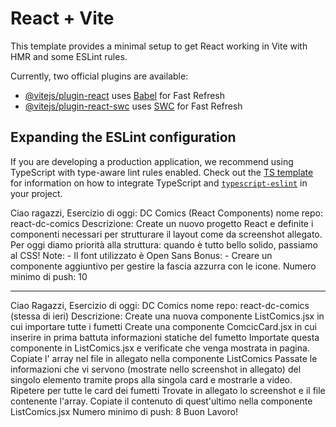 # React + Vite

This template provides a minimal setup to get React working in Vite with HMR and some ESLint rules.

Currently, two official plugins are available:

- [@vitejs/plugin-react](https://github.com/vitejs/vite-plugin-react/blob/main/packages/plugin-react) uses [Babel](https://babeljs.io/) for Fast Refresh
- [@vitejs/plugin-react-swc](https://github.com/vitejs/vite-plugin-react/blob/main/packages/plugin-react-swc) uses [SWC](https://swc.rs/) for Fast Refresh

## Expanding the ESLint configuration

If you are developing a production application, we recommend using TypeScript with type-aware lint rules enabled. Check out the [TS template](https://github.com/vitejs/vite/tree/main/packages/create-vite/template-react-ts) for information on how to integrate TypeScript and [`typescript-eslint`](https://typescript-eslint.io) in your project.


 Ciao ragazzi, Esercizio di oggi: DC Comics (React Components)
nome repo: react-dc-comics
Descrizione: Create un nuovo progetto React e definite i componenti necessari per strutturare il layout come da screenshot allegato. Per oggi diamo priorità alla struttura: quando è tutto bello solido, passiamo al CSS!
Note: - Il font utilizzato è Open Sans
Bonus: - Creare un componente aggiuntivo per gestire la fascia azzurra con le icone.
Numero minimo di push: 10
**************************************************************************
Ciao Ragazzi,
Esercizio di oggi: DC Comics
nome repo: react-dc-comics (stessa di ieri)
Descrizione:
Create una nuova componente ListComics.jsx in cui importare tutte i fumetti
Create una componente ComcicCard.jsx in cui inserire in prima battuta informazioni statiche del fumetto
Importate questa componente in ListComics.jsx e verificate che venga mostrata in pagina.
Copiate l' array nel file in allegato nella componente ListComics
Passate le informazioni che vi servono (mostrate nello screenshot in allegato) del singolo elemento tramite props alla singola card e mostrarle a video. Ripetere per tutte le card dei fumetti
Trovate in allegato lo screenshot e il file contenente l'array. Copiate il contenuto di quest'ultimo nella componente ListComics.jsx
Numero minimo di push: 8
Buon Lavoro!
